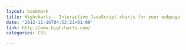 ```yaml
---
layout: bookmark
title: Highcharts - Interactive JavaScript charts for your webpage
date: '2012-11-16T04:52:21+01:00'
link: http://www.highcharts.com/
categories: CSS

---
```

